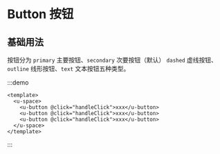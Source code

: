# Button 按钮

<h2>基础用法</h2>

按钮分为 `primary` 主要按钮、`secondary` 次要按钮（默认） `dashed` 虚线按钮、`outline` 线形按钮、`text` 文本按钮五种类型。

:::demo 

```vue
<template>
  <u-space>
    <u-button @click="handleClick">xxx</u-button>
    <u-button @click="handleClick">xxx</u-button>
    <u-button @click="handleClick">xxx</u-button>
  </u-space>
</template>
```
:::
